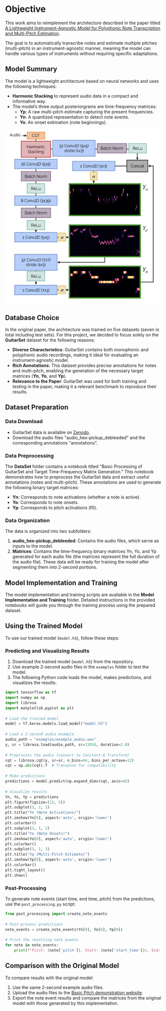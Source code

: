# Objective

This work aims to reimplement the architecture described in the paper titled [A Lightweight Instrument-Agnostic Model for Polyphonic Note Transcription and Multi-Pitch Estimation](https://arxiv.org/abs/2203.09893).

The goal is to automatically transcribe notes and estimate multiple pitches (multi-pitch) in an instrument-agnostic manner, meaning the model can handle various types of instruments without requiring specific adaptations.

## Model Summary

The model is a lightweight architecture based on neural networks and uses the following techniques:

- **Harmonic Stacking** to represent audio data in a compact and informative way.
- The model’s three output posteriorgrams are time-frequency matrices:
  - **Yp**: A raw multi-pitch estimate capturing the present frequencies.
  - **Yn**: A quantized representation to detect note events.
  - **Yo**: An onset estimation (note beginnings).

<p align="center">
  <img src="architecture.png" alt="Architecture du Modèle" width="500">
</p>

## Database Choice

In the original paper, the architecture was trained on five datasets (seven in total including test sets). For this project, we decided to focus solely on the **GuitarSet** dataset for the following reasons:

- **Diverse Characteristics**: GuitarSet contains both monophonic and polyphonic audio recordings, making it ideal for evaluating an instrument-agnostic model.
- **Rich Annotations**: This dataset provides precise annotations for notes and multi-pitch, enabling the generation of the necessary target matrices (**Yn**, **Yo**, and **Yp**).
- **Relevance to the Paper**: GuitarSet was used for both training and testing in the paper, making it a relevant benchmark to reproduce their results.

## Dataset Preparation

### Data Download

- GuitarSet data is available on [Zenodo](https://zenodo.org/record/3371780).
- Download the audio files "audio_hex-pickup_debleeded" and the corresponding annotations "annotations".

### Data Preprocessing

The **DataSet** folder contains a notebook titled "Basic Processing of GuitarSet and Target Time-Frequency Matrix Generation." This notebook demonstrates how to preprocess the GuitarSet data and extract useful annotations (notes and multi-pitch). These annotations are used to generate the following binary target matrices:

- **Yn**: Corresponds to note activations (whether a note is active).
- **Yo**: Corresponds to note onsets.
- **Yp**: Corresponds to pitch activations (f0).

### Data Organization

The data is organized into two subfolders:
1. **audio_hex-pickup_debleeded**: Contains the audio files, which serve as inputs to the model.
2. **Matrices**: Contains the time-frequency binary matrices Yn, Yo, and Yp generated for each audio file (the matrices represent the full duration of the audio file). These data will be ready for training the model after segmenting them into 2-second portions.


## Model Implementation and Training

The model implementation and training scripts are available in the **Model Implementation and Training** folder. Detailed instructions in the provided notebooks will guide you through the training process using the prepared dataset.

## Using the Trained Model

To use our trained model (`model.h5`), follow these steps:

### Predicting and Visualizing Results

1. Download the trained model (`model.h5`) from the repository.
2. Use example 2-second audio files in the `examples` folder to test the model.
3. The following Python code loads the model, makes predictions, and visualizes the results:

```python
import tensorflow as tf
import numpy as np
import librosa
import matplotlib.pyplot as plt

# Load the trained model
model = tf.keras.models.load_model("model.h5")

# Load a 2-second audio example
audio_path = "examples/example_audio.wav"
y, sr = librosa.load(audio_path, sr=22050, duration=2.0)

# Preprocess the audio (convert to Constant-Q Transform)
cqt = librosa.cqt(y, sr=sr, n_bins=84, bins_per_octave=12)
cqt = np.abs(cqt).T  # Transpose for compatibility

# Make predictions
predictions = model.predict(np.expand_dims(cqt, axis=0))

# Visualize results
Yn, Yo, Yp = predictions
plt.figure(figsize=(15, 5))
plt.subplot(3, 1, 1)
plt.title("Yn (Note Activations)")
plt.imshow(Yn[0], aspect='auto', origin='lower')
plt.colorbar()
plt.subplot(3, 1, 2)
plt.title("Yo (Note Onsets)")
plt.imshow(Yo[0], aspect='auto', origin='lower')
plt.colorbar()
plt.subplot(3, 1, 3)
plt.title("Yp (Multi-Pitch Estimate)")
plt.imshow(Yp[0], aspect='auto', origin='lower')
plt.colorbar()
plt.tight_layout()
plt.show()
```

### Post-Processing

To generate note events (start time, end time, pitch) from the predictions, use the `post_processing.py` script:
```python
from post_processing import create_note_events

# Post-process predictions
note_events = create_note_events(Yn[0], Yo[0], Yp[0])

# Print the resulting note events
for note in note_events:
    print(f"Pitch: {note['pitch']}, Start: {note['start_time']}s, End: {note['end_time']}s")
```

## Comparison with the Original Model

To compare results with the original model:

1. Use the same 2-second example audio files.
2. Upload the audio files to the [Basic Pitch demonstration website](https://basicpitch.github.io/).
3. Export the note event results and compare the matrices from the original model with those generated by this implementation.
